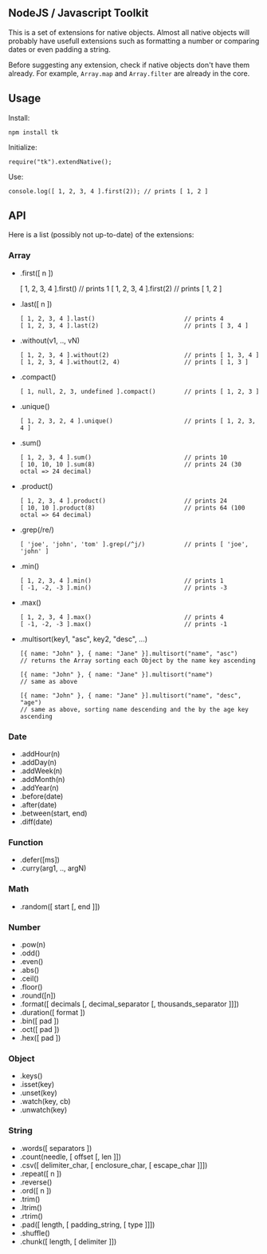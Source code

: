 ## NodeJS / Javascript Toolkit

This is a set of extensions for native objects. Almost all native objects will probably have usefull
extensions such as formatting a number or comparing dates or even padding a string.

Before suggesting any extension, check if native objects don't have them already. For example,
`Array.map` and `Array.filter` are already in the core.

## Usage

Install:

    npm install tk

Initialize:

    require("tk").extendNative();

Use:

    console.log([ 1, 2, 3, 4 ].first(2)); // prints [ 1, 2 ]

## API

Here is a list (possibly not up-to-date) of the extensions:

### Array

- .first([ n ])

    [ 1, 2, 3, 4 ].first()                        // prints 1
    [ 1, 2, 3, 4 ].first(2)                       // prints [ 1, 2 ]
  
- .last([ n ])
  
      [ 1, 2, 3, 4 ].last()                         // prints 4
      [ 1, 2, 3, 4 ].last(2)                        // prints [ 3, 4 ]
  
- .without(v1, .., vN)
  
      [ 1, 2, 3, 4 ].without(2)                     // prints [ 1, 3, 4 ]
      [ 1, 2, 3, 4 ].without(2, 4)                  // prints [ 1, 3 ]
  
- .compact()
  
      [ 1, null, 2, 3, undefined ].compact()        // prints [ 1, 2, 3 ]
  
- .unique()
  
      [ 1, 2, 3, 2, 4 ].unique()                    // prints [ 1, 2, 3, 4 ]
  
- .sum()
  
      [ 1, 2, 3, 4 ].sum()                          // prints 10
      [ 10, 10, 10 ].sum(8)                         // prints 24 (30 octal => 24 decimal)
  
- .product()
  
      [ 1, 2, 3, 4 ].product()                      // prints 24
      [ 10, 10 ].product(8)                         // prints 64 (100 octal => 64 decimal)
  
- .grep(/re/)
  
      [ 'joe', 'john', 'tom' ].grep(/^j/)           // prints [ 'joe', 'john' ]
  
- .min()
  
      [ 1, 2, 3, 4 ].min()                          // prints 1
      [ -1, -2, -3 ].min()                          // prints -3
  
- .max()
  
      [ 1, 2, 3, 4 ].max()                          // prints 4
      [ -1, -2, -3 ].max()                          // prints -1
  
- .multisort(key1, "asc", key2, "desc", ...)
  
      [{ name: "John" }, { name: "Jane" }].multisort("name", "asc")
      // returns the Array sorting each Object by the name key ascending

      [{ name: "John" }, { name: "Jane" }].multisort("name")
      // same as above

      [{ name: "John" }, { name: "Jane" }].multisort("name", "desc", "age")
      // same as above, sorting name descending and the by the age key ascending
  

### Date

- .addHour(n)
- .addDay(n)
- .addWeek(n)
- .addMonth(n)
- .addYear(n)
- .before(date)
- .after(date)
- .between(start, end)
- .diff(date)

### Function

- .defer([ms])
- .curry(arg1, .., argN)

### Math

- .random([ start [, end ]])

### Number

- .pow(n)
- .odd()
- .even()
- .abs()
- .ceil()
- .floor()
- .round([n])
- .format([ decimals [, decimal_separator [, thousands_separator ]]])
- .duration([ format ])
- .bin([ pad ])
- .oct([ pad ])
- .hex([ pad ])

### Object

- .keys()
- .isset(key)
- .unset(key)
- .watch(key, cb)
- .unwatch(key)

### String

- .words([ separators ])
- .count(needle, [ offset [, len ]])
- .csv([ delimiter_char, [ enclosure_char, [ escape_char ]]])
- .repeat([ n ])
- .reverse()
- .ord([ n ])
- .trim()
- .ltrim()
- .rtrim()
- .pad([ length, [ padding_string, [ type ]]])
- .shuffle()
- .chunk([ length, [ delimiter ]])
